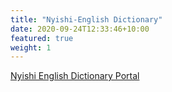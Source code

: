 ```yaml
---
title: "Nyishi-English Dictionary"
date: 2020-09-24T12:33:46+10:00
featured: true
weight: 1
---
```


[Nyishi English Dictionary Portal](dictionary.projectvani.org/nyishi-eng/)
